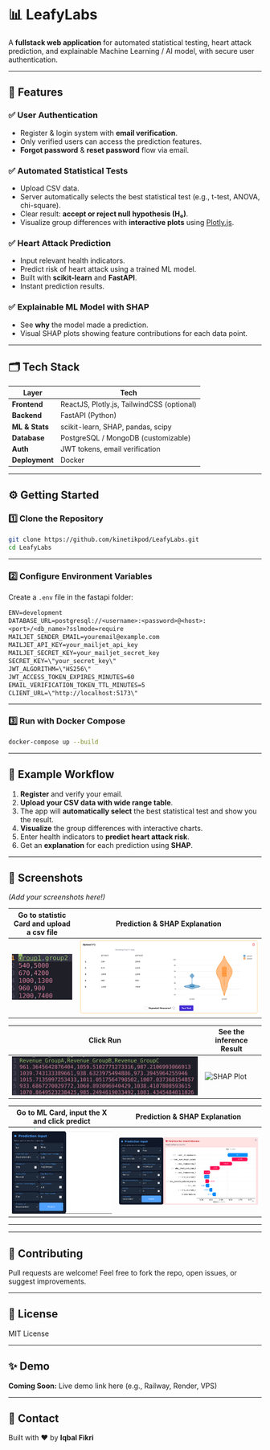 # 📊 LeafyLabs

A **fullstack web application** for automated statistical testing, heart attack prediction, and explainable Machine Learning / AI model, with secure user authentication.

---

## 🚀 Features

### ✅ User Authentication

* Register & login system with **email verification**.
* Only verified users can access the prediction features.
* **Forgot password** & **reset password** flow via email.

### ✅ Automated Statistical Tests

* Upload CSV data.
* Server automatically selects the best statistical test (e.g., t-test, ANOVA, chi-square).
* Clear result: **accept or reject null hypothesis (H₀)**.
* Visualize group differences with **interactive plots** using [Plotly.js](https://plotly.com/javascript/).

### ✅ Heart Attack Prediction

* Input relevant health indicators.
* Predict risk of heart attack using a trained ML model.
* Built with **scikit-learn** and **FastAPI**.
* Instant prediction results.

### ✅ Explainable ML Model with SHAP

* See **why** the model made a prediction.
* Visual SHAP plots showing feature contributions for each data point.

---

## 🗂️ Tech Stack

| Layer          | Tech                                       |
| -------------- | ------------------------------------------ |
| **Frontend**   | ReactJS, Plotly.js, TailwindCSS (optional) |
| **Backend**    | FastAPI (Python)                           |
| **ML & Stats** | scikit-learn, SHAP, pandas, scipy          |
| **Database**   | PostgreSQL / MongoDB (customizable)        |
| **Auth**       | JWT tokens, email verification             |
| **Deployment** | Docker            |

---

## ⚙️ Getting Started

### 1️⃣ Clone the Repository

```bash
git clone https://github.com/kinetikpod/LeafyLabs.git
cd LeafyLabs
```

---

### 2️⃣ Configure Environment Variables

Create a `.env` file in the fastapi folder:

```env
ENV=development
DATABASE_URL=postgresql://<username>:<password>@<host>:<port>/<db_name>?sslmode=require
MAILJET_SENDER_EMAIL=youremail@example.com
MAILJET_API_KEY=your_mailjet_api_key
MAILJET_SECRET_KEY=your_mailjet_secret_key
SECRET_KEY=\"your_secret_key\"
JWT_ALGORITHM=\"HS256\"
JWT_ACCESS_TOKEN_EXPIRES_MINUTES=60
EMAIL_VERIFICATION_TOKEN_TTL_MINUTES=5
CLIENT_URL=\"http://localhost:5173\"
```

---

### 3️⃣ Run with Docker Compose

```bash
docker-compose up --build
```

---

## 📁 Example Workflow

1. **Register** and verify your email.
2. **Upload your CSV data with wide range table**.
3. The app will **automatically select** the best statistical test and show you the result.
4. **Visualize** the group differences with interactive charts.
5. Enter health indicators to **predict heart attack risk**.
6. Get an **explanation** for each prediction using **SHAP**.

---

## 📸 Screenshots

*(Add your screenshots here!)*

| Go to statistic Card and upload a csv file                      | Prediction & SHAP Explanation                |
| ---------------------------------------------- | -------------------------------------------- |
| ![mann-whitney U data](react-client/images/infer2/mannwhitney_reject.png) | ![SHAP Plot](react-client/images/infer2/mannwhitney_violin.png) |


| Click Run                       | See the inference Result                |
| ---------------------------------------------- | -------------------------------------------- |
| ![wide range csv data](react-client/images/infer1/h0_3group_params.png) | ![SHAP Plot](react-client/images/revenue_show1.png) |


| Go to ML Card, input the X and click predict                       | Prediction & SHAP Explanation                |
| ---------------------------------------------- | -------------------------------------------- |
| ![wide range csv data](react-client/images/infer3/infer3_form.png) | ![SHAP Plot](react-client/images/infer3/infer3_shap.png) |

---

---

## 🤝 Contributing

Pull requests are welcome!
Feel free to fork the repo, open issues, or suggest improvements.

---

## 📜 License

MIT License

---

## ✨ Demo

**Coming Soon:** Live demo link here (e.g., Railway, Render, VPS)

---

## 📧 Contact

Built with ❤️ by **Iqbal Fikri**

